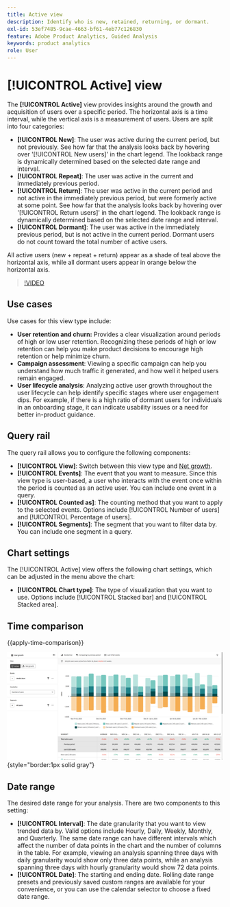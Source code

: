 ```yaml
---
title: Active view
description: Identify who is new, retained, returning, or dormant.
exl-id: 53ef7485-9cae-4663-bf61-4eb77c126830
feature: Adobe Product Analytics, Guided Analysis
keywords: product analytics
role: User
---
```

# [!UICONTROL Active] view

The **[!UICONTROL Active]** view provides insights around the growth and acquisition of users over a specific period. The horizontal axis is a time interval, while the vertical axis is a measurement of users. Users are split into four categories:

* **[!UICONTROL New]**: The user was active during the current period, but not previously. See how far that the analysis looks back by hovering over '[!UICONTROL New users]' in the chart legend. The lookback range is dynamically determined based on the selected date range and interval.
* **[!UICONTROL Repeat]**: The user was active in the current and immediately previous period.
* **[!UICONTROL Return]**: The user was active in the current period and not active in the immediately previous period, but were formerly active at some point. See how far that the analysis looks back by hovering over '[!UICONTROL Return users]' in the chart legend. The lookback range is dynamically determined based on the selected date range and interval.
* **[!UICONTROL Dormant]**: The user was active in the immediately previous period, but is not active in the current period. Dormant users do not count toward the total number of active users.

All active users (new + repeat + return) appear as a shade of teal above the horizontal axis, while all dormant users appear in orange below the horizontal axis.

>[!VIDEO](https://video.tv.adobe.com/v/3421667/?learn=on)

## Use cases

Use cases for this view type include:

* **User retention and churn:** Provides a clear visualization around periods of high or low user retention. Recognizing these periods of high or low retention can help you make product decisions to encourage high retention or help minimize churn.
* **Campaign assessment**: Viewing a specific campaign can help you understand how much traffic it generated, and how well it helped users remain engaged.
* **User lifecycle analysis**: Analyzing active user growth throughout the user lifecycle can help identify specific stages where user engagement dips. For example, if there is a high ratio of dormant users for individuals in an onboarding stage, it can indicate usability issues or a need for better in-product guidance.

## Query rail

The query rail allows you to configure the following components:

* **[!UICONTROL View]**: Switch between this view type and [Net growth](net-growth.md).
* **[!UICONTROL Events]**: The event that you want to measure. Since this view type is user-based, a user who interacts with the event once within the period is counted as an active user. You can include one event in a query.
* **[!UICONTROL Counted as]**: The counting method that you want to apply to the selected events. Options include [!UICONTROL Number of users] and [!UICONTROL Percentage of users].
* **[!UICONTROL Segments]**: The segment that you want to filter data by. You can include one segment in a query.

## Chart settings

The [!UICONTROL Active] view offers the following chart settings, which can be adjusted in the menu above the chart:

* **[!UICONTROL Chart type]**: The type of visualization that you want to use. Options include [!UICONTROL Stacked bar] and [!UICONTROL Stacked area].

## Time comparison

{{apply-time-comparison}}

![Active time compare](../assets/active-compare.png){style="border:1px solid gray"}

## Date range

The desired date range for your analysis. There are two components to this setting:

* **[!UICONTROL Interval]**: The date granularity that you want to view trended data by. Valid options include Hourly, Daily, Weekly, Monthly, and Quarterly. The same date range can have different intervals which affect the number of data points in the chart and the number of columns in the table. For example, viewing an analysis spanning three days with daily granularity would show only three data points, while an analysis spanning three days with hourly granularity would show 72 data points.
* **[!UICONTROL Date]**: The starting and ending date. Rolling date range presets and previously saved custom ranges are available for your convenience, or you can use the calendar selector to choose a fixed date range.
